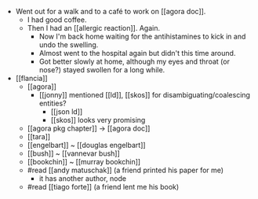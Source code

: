 - Went out for a walk and to a café to work on [[agora doc]].
  - I had good coffee.
  - Then I had an [[allergic reaction]]. Again.
    - Now I'm back home waiting for the antihistamines to kick in and undo the swelling.
    - Almost went to the hospital again but didn't this time around.
    - Got better slowly at home, although my eyes and throat (or nose?) stayed swollen for a long while.
- [[flancia]]
  - [[agora]]
    - [[jonny]] mentioned [[ld]], [[skos]] for disambiguating/coalescing entities?
      - [[json ld]]
      - [[skos]] looks very promising
  - [[agora pkg chapter]] -> [[agora doc]]
  - [[tara]]
  - [[engelbart]] ~ [[douglas engelbart]]
  - [[bush]] ~ [[vannevar bush]]
  - [[bookchin]] ~ [[murray bookchin]]
  - #read [[andy matuschak]] (a friend printed his paper for me)
    - it has another author, node
  - #read [[tiago forte]] (a friend lent me his book)
